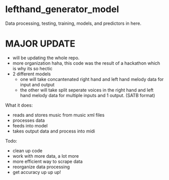 # lefthand_generator_model
Data processing, testing, training, models, and predictors in here. 

# MAJOR UPDATE
- will be updating the whole repo.
- more organization haha, this code was the result of a hackathon which is why its so hectic
- 2 different models
  - one will take concantenated right hand and left hand melody data for input and output
  - the other will take split seperate voices in the right hand and left hand melody data for multiple inputs and 1 output. (SATB format)

What it does:
- reads and stores music from music xml files
- processes data
- feeds into model
- takes output data and process into midi
  
Todo:
- clean up code
- work with more data, a lot more
- more efficient way to scrape data
- reorganize data processing
- get accuracy up up up!

